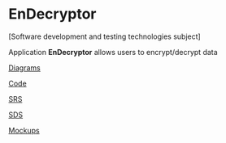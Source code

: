 # EnDecryptor
[Software development and testing technologies subject]

Application **EnDecryptor** allows users to encrypt/decrypt data

[Diagrams](https://github.com/DivakRoman850504/TRiTPO/tree/master/Documents/Diagrams)  

[Code](https://github.com/DivakRoman850504/TRiTPO/Code)

[SRS](https://github.com/DivakRoman850504/TRiTPO/tree/master/Documents/Requirements/SRS.md) 
 
[SDS](https://github.com/DivakRoman850504/TRiTPO/tree/master/Documents/Design/SDS.md) 

[Mockups](https://github.com/DivakRoman850504/TRiTPO/tree/master/Documents/Mockup/Mockup.png)


